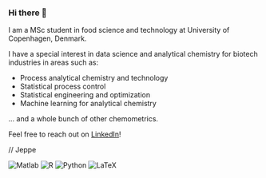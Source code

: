### Hi there 👋
I am a MSc student in food science and technology at University of Copenhagen, Denmark. 

I have a special interest in data science and analytical chemistry for biotech industries in areas such as:

- Process analytical chemistry and technology
- Statistical process control
- Statistical engineering and optimization
- Machine learning for analytical chemistry

... and a whole bunch of other chemometrics. 

Feel free to reach out on [LinkedIn](https://linkedin.com/in/jeppeaarupandersen)!

// Jeppe

![Matlab](https://img.shields.io/badge/matlab-orange?style=flat)
![R](https://img.shields.io/badge/r-%23276DC3.svg?style=flat&logo=r&logoColor=white) 
![Python](https://img.shields.io/badge/python-3670A0?style=flat&logo=python&logoColor=ffdd54) 
![LaTeX](https://img.shields.io/badge/latex-%23008080.svg?style=flat&logo=latex&logoColor=white)
